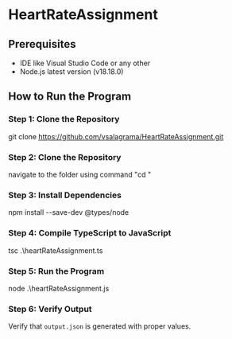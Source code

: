 # HeartRateAssignment

## Prerequisites
- IDE like Visual Studio Code or any other
- Node.js latest version (v18.18.0)

## How to Run the Program

### Step 1: Clone the Repository
git clone https://github.com/vsalagrama/HeartRateAssignment.git

### Step 2: Clone the Repository
navigate to the folder using command "cd <foldername>"


### Step 3: Install Dependencies
npm install --save-dev @types/node


### Step 4: Compile TypeScript to JavaScript
tsc .\heartRateAssignment.ts


### Step 5: Run the Program
node .\heartRateAssignment.js


### Step 6: Verify Output
Verify that `output.json` is generated with proper values.


